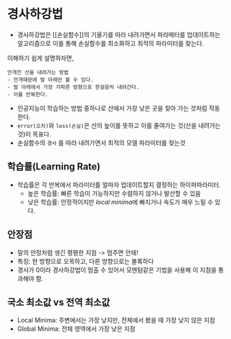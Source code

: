 
# 경사하강법

- 경사하강법은 [[손실함수]]의 기울기를 따라 내려가면서 파라메터를 업데이트하는 알고리즘으로 이를 통해 손실함수를 최소화하고 최적의 파라미터를 찾는다.

이해하기 쉽게 설명하자면,

```
안개낀 산을 내려가는 방법
- 안개때문에 발 아래만 볼 수 있다. 
- 발 아래에서 가장 가파른 방향으로 한걸음씩 내려간다.
- 이를 반복한다.
```

- 인공지능이 학습하는 방법 중하나로 산에서 가장 낮은 곳을 찾아 가는 것처럼 작동한다.
- `error(오차)`와 `loss(손실)`은 산의 높이를 뜻하고 이를 줄여가는 것(산을 내려가는것)이 목표다.
- 손실함수의 `경사` 를 따라 내려가면서 최적의 모델 파라미터를 찾는것

## 학습률(Learning Rate)

- 학습률은 각 반복에서 파라미터를 얼마자 업데이트할지 결정하는 하이퍼파라미터.
	- 높은 학습률: 빠른 학습이 가능하지만 수렴하지 않거나 발산할 수 있음
	- 낮은 학습률: 안정적이지만 *local minima*에 빠지거나 속도가 매우 느릴 수 있다.

## 안장점

- 말의 안정처럼 생긴 평평한 지점 -> 멈주면 안돼!
- 특징: 한 방향으로 오목하고, 다른 방향으로는 볼록하다
- 경사가 0이라 경사하강법이 멈출 수 있어서 모멘텀같은 기법을 사용해 이 지점을 통과해야 함.

## 국소 최소값 vs 전역 최소값

- Local Minima: 주변에서는 가장 낮지만, 전체에서 봤을 때 가장 낮지 않은 지점
- Global Minima: 전체 영역에서 가장 낮은 지점
